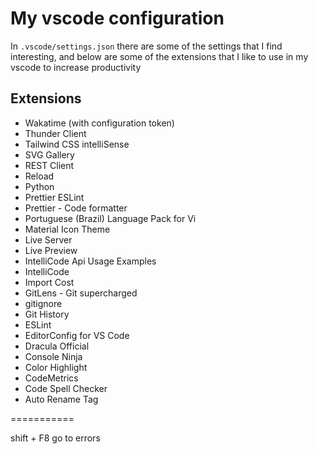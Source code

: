 # My vscode configuration

In `.vscode/settings.json` there are some of the settings that I find interesting, and below are some of the extensions that I like to use in my vscode to increase productivity

## Extensions

- Wakatime (with configuration token)
- Thunder Client
- Tailwind CSS intelliSense
- SVG Gallery
- REST Client
- Reload
- Python
- Prettier ESLint
- Prettier - Code formatter
- Portuguese (Brazil) Language Pack for Vi
- Material Icon Theme
- Live Server
- Live Preview
- IntelliCode Api Usage Examples
- IntelliCode
- Import Cost
- GitLens - Git supercharged
- gitignore
- Git History
- ESLint
- EditorConfig for VS Code
- Dracula Official
- Console Ninja
- Color Highlight
- CodeMetrics
- Code Spell Checker
- Auto Rename Tag

===========

shift + F8 go to errors
